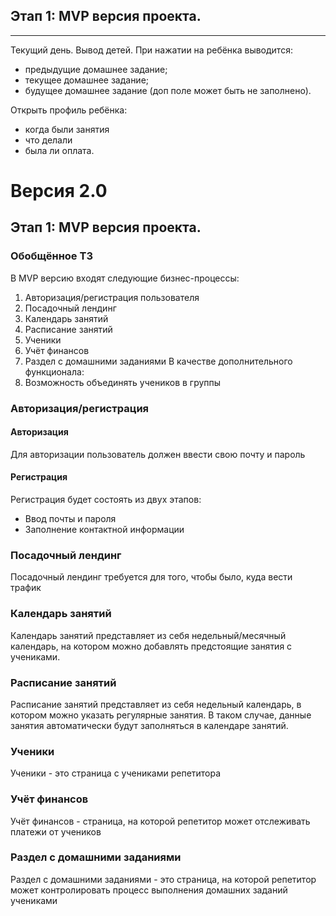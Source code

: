 
## Этап 1: MVP версия проекта.
---

Текущий день. Вывод детей. При нажатии на ребёнка выводится:
- предыдущие домашнее задание;
- текущее домашнее задание;
- будущее домашнее задание (доп поле может быть не заполнено).

Открыть профиль ребёнка:
- когда были занятия
- что делали
- была ли оплата.


# Версия 2.0
## Этап 1: MVP версия проекта.
### Обобщённое ТЗ

В MVP версию входят следующие бизнес-процессы:
1) Авторизация/регистрация пользователя
2) Посадочный лендинг
3) Календарь занятий
4) Расписание занятий
5) Ученики
6) Учёт финансов
7) Раздел с домашними заданиями
В качестве дополнительного функционала:
1) Возможность объединять учеников в группы

### Авторизация/регистрация
#### Авторизация
Для авторизации пользователь должен ввести свою почту и пароль
#### Регистрация
Регистрация будет состоять из двух этапов:
- Ввод почты и пароля
- Заполнение контактной информации
### Посадочный лендинг
Посадочный лендинг требуется для того, чтобы было, куда вести трафик
### Календарь занятий
Календарь занятий представляет из себя недельный/месячный календарь, на котором можно добавлять предстоящие занятия с учениками.
### Расписание занятий
Расписание занятий представляет из себя недельный календарь, в котором можно указать регулярные занятия. В таком случае, данные занятия автоматически будут заполняться в календаре занятий. 
### Ученики
Ученики - это страница с учениками репетитора
### Учёт финансов
Учёт финансов - страница, на которой репетитор может отслеживать платежи от учеников
### Раздел с домашними заданиями
Раздел с домашними заданиями - это страница, на которой репетитор может контролировать процесс выполнения домашних заданий учениками
